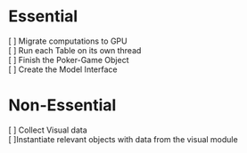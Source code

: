 # Essential <br>
[ ] Migrate computations to GPU<br>
[ ] Run each Table on its own thread<br>
[ ] Finish the Poker-Game Object<br>
[ ] Create the Model Interface<br>

# Non-Essential<br>
[ ] Collect Visual data<br>
[ ]Instantiate relevant objects with data from the visual module<br>
